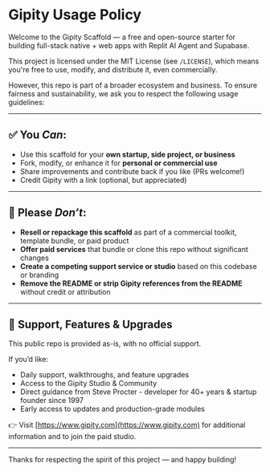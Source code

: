 # Gipity Usage Policy

Welcome to the Gipity Scaffold — a free and open-source starter for building full-stack native + web apps with Replit AI Agent and Supabase.

This project is licensed under the MIT License (see `/LICENSE`), which means you're free to use, modify, and distribute it, even commercially.

However, this repo is part of a broader ecosystem and business. To ensure fairness and sustainability, we ask you to respect the following usage guidelines:

---

## ✅ You *Can*:
- Use this scaffold for your **own startup, side project, or business**
- Fork, modify, or enhance it for **personal or commercial use**
- Share improvements and contribute back if you like (PRs welcome!)
- Credit Gipity with a link (optional, but appreciated)

---

## 🚫 Please *Don’t*:
- **Resell or repackage this scaffold** as part of a commercial toolkit, template bundle, or paid product
- **Offer paid services** that bundle or clone this repo without significant changes
- **Create a competing support service or studio** based on this codebase or branding
- **Remove the README or strip Gipity references from the README** without credit or attribution

---

## 💬 Support, Features & Upgrades

This public repo is provided as-is, with no official support.

If you’d like:

- Daily support, walkthroughs, and feature upgrades
- Access to the Gipity Studio & Community
- Direct guidance from Steve Procter - developer for 40+ years & startup founder since 1997
- Early access to updates and production-grade modules

👉 Visit [https://www.gipity.com](https://www.gipity.com) for additional information and to join the paid studio.

---

Thanks for respecting the spirit of this project — and happy building!
